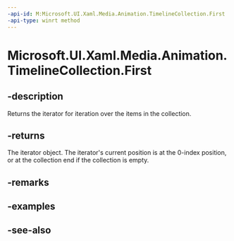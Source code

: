 ```yaml
---
-api-id: M:Microsoft.UI.Xaml.Media.Animation.TimelineCollection.First
-api-type: winrt method
---
```


<!-- Method syntax
public Windows.Foundation.Collections.IIterator<Windows.UI.Xaml.Media.Animation.Timeline> First()
-->

# Microsoft.UI.Xaml.Media.Animation.TimelineCollection.First

## -description
Returns the iterator for iteration over the items in the collection.

## -returns
The iterator object. The iterator's current position is at the 0-index position, or at the collection end if the collection is empty.

## -remarks

## -examples

## -see-also
